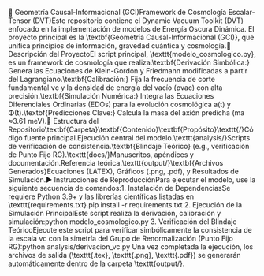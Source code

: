 🌌 Geometría Causal-Informacional (GCI)Framework de Cosmología Escalar-Tensor (DVT)Este repositorio contiene el Dynamic Vacuum Toolkit (DVT) enfocado en la implementación de modelos de Energía Oscura Dinámica. El proyecto principal es la \textbf{Geometría Causal-Informacional (GCI)}, que unifica principios de información, gravedad cuántica y cosmología.🔎 Descripción del ProyectoEl script principal, \texttt{modelo_cosmologico.py}, es un framework de cosmología que realiza:\textbf{Derivación Simbólica:} Genera las Ecuaciones de Klein-Gordon y Friedmann modificadas a partir del Lagrangiano.\textbf{Calibración:} Fija la frecuencia de corte fundamental νc​ y la densidad de energía del vacío (ρvac​) con alta precisión.\textbf{Simulación Numérica:} Integra las Ecuaciones Diferenciales Ordinarias (EDOs) para la evolución cosmológica a(t) y Φ(t).\textbf{Predicciones Clave:} Calcula la masa del axión predicha (ma​≈3.61 meV).📂 Estructura del Repositorio\textbf{Carpeta}\textbf{Contenido}\textbf{Propósito}\texttt{/}Código fuente principal.Ejecución central del modelo.\texttt{analysis/}Scripts de verificación de consistencia.\textbf{Blindaje Teórico} (e.g., verificación de Punto Fijo RG).\texttt{docs/}Manuscritos, apéndices y documentación.Referencia teórica.\texttt{output/}\textbf{Archivos Generados}Ecuaciones (LATE​X), Gráficos (.png, .pdf), y Resultados de Simulación.▶️ Instrucciones de ReproducciónPara ejecutar el modelo, use la siguiente secuencia de comandos:1. Instalación de DependenciasSe requiere Python 3.9+ y las librerías científicas listadas en \texttt{requirements.txt}.pip install -r requirements.txt
2. Ejecución de la Simulación PrincipalEste script realiza la derivación, calibración y simulación:python modelo_cosmologico.py
3. Verificación del Blindaje TeóricoEjecute este script para verificar simbólicamente la consistencia de la escala νc​ con la simetría del Grupo de Renormalización (Punto Fijo RG):python analysis/derivacion_vc.py
Una vez completada la ejecución, los archivos de salida (\texttt{.tex}, \texttt{.png}, \texttt{.pdf}) se generarán automáticamente dentro de la carpeta \texttt{output/}.
